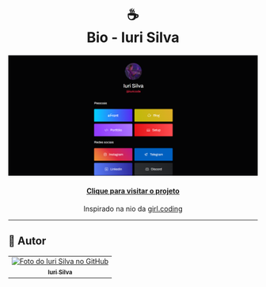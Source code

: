 <h1 align="center">
  ☕<br>Bio - Iuri Silva
</h1>

![Resultado final do projeto](assets/image/preview.png)

<h4 align="center"><a href="https://www.iuricode.com/bio/">Clique para visitar o projeto</a></h4>

<p align="center">Inspirado na nio da <a href="https://www.instagram.com/girl.coding/">girl.coding</a></p>

---

<h2>🦄 Autor</h2>

<table>
  <tr>
    <td align="center">
      <a href="https://github.com/iuricode">
        <img src="https://avatars3.githubusercontent.com/u/31936044" width="100px;" alt="Foto do Iuri Silva no GitHub"/><br>
        <sub>
          <b>Iuri Silva</b>
        </sub>
      </a>
    </td>
  </tr>
</table>
